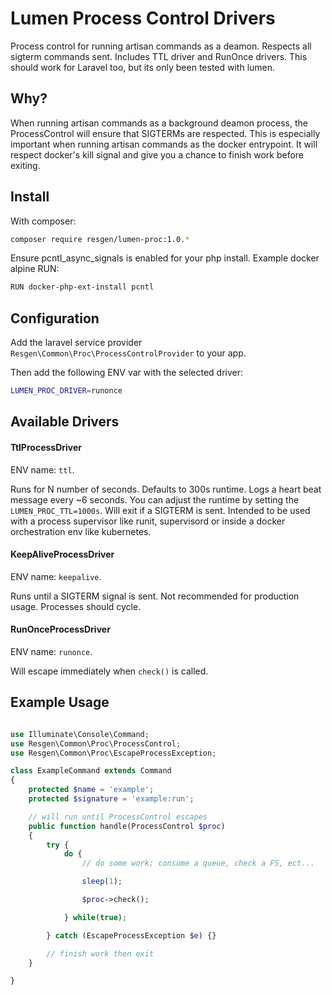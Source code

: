 Lumen Process Control Drivers
=============================

Process control for running artisan commands as a deamon. Respects all sigterm commands sent. Includes TTL driver and RunOnce drivers. This should work for Laravel too, but its only been tested with lumen.

## Why?

When running artisan commands as a background deamon process, the ProcessControl will ensure that SIGTERMs are respected. This is especially important when running artisan commands as the docker entrypoint. It will respect docker's kill signal and give you a chance to finish work before exiting. 


## Install

With composer: 

```bash
composer require resgen/lumen-proc:1.0.*
```

Ensure pcntl_async_signals is enabled for your php install. Example docker alpine RUN:

```bash
RUN docker-php-ext-install pcntl 
```


## Configuration

Add the laravel service provider `Resgen\Common\Proc\ProcessControlProvider` to your app. 

Then add the following ENV var with the selected driver:

```bash
LUMEN_PROC_DRIVER=runonce
```


## Available Drivers

#### TtlProcessDriver
ENV name: `ttl`. 

Runs for N number of seconds. Defaults to 300s runtime. Logs a heart beat message every ~6 seconds. You can adjust the runtime by setting the `LUMEN_PROC_TTL=1000s`. Will exit if a SIGTERM is sent. Intended to be used with a process supervisor like runit, supervisord or inside a docker orchestration env like kubernetes.

#### KeepAliveProcessDriver
ENV name: `keepalive`. 

Runs until a SIGTERM signal is sent. Not recommended for production usage. Processes should cycle.

#### RunOnceProcessDriver
ENV name: `runonce`. 

Will escape immediately when `check()` is called.


## Example Usage

```php

use Illuminate\Console\Command;
use Resgen\Common\Proc\ProcessControl;
use Resgen\Common\Proc\EscapeProcessException;

class ExampleCommand extends Command
{
    protected $name = 'example';
    protected $signature = 'example:run';

    // will run until ProcessControl escapes
    public function handle(ProcessControl $proc)
    {
        try {
            do {
                // do some work; consume a queue, check a FS, ect...

                sleep(1);

                $proc->check();

            } while(true);

        } catch (EscapeProcessException $e) {}

        // finish work then exit
    }

}
```

